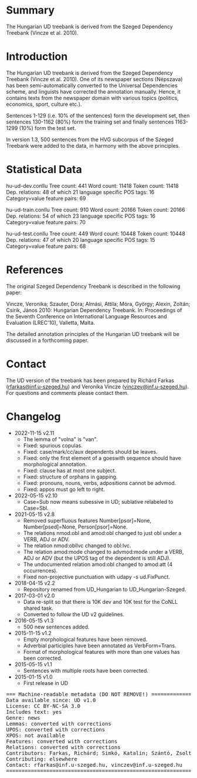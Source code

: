 # Summary

The Hungarian UD treebank is derived from the Szeged Dependency Treebank (Vincze et al. 2010).

# Introduction

The Hungarian UD treebank is derived from the Szeged Dependency Treebank (Vincze et al. 2010). One of its newspaper sections (Népszava) has been semi-automatically converted to the Universal Dependencies scheme, and linguists have corrected the annotation manually. Hence, it contains texts from the newspaper domain with various topics (politics, economics, sport, culture etc.).

Sentences 1-129 (i.e. 10% of the sentences) form the development set, then sentences 130-1162 (80%) form the training set and finally sentences 1163-1299 (10%) form the test set.

In version 1.3, 500 sentences from the HVG subcorpus of the Szeged Treebank were added to the data, in harmony with the above principles.

# Statistical Data

hu-ud-dev.conllu
Tree count:  441
Word count:  11418
Token count: 11418
Dep. relations: 48 of which 21 language specific
POS tags: 16
Category=value feature pairs: 69

hu-ud-train.conllu
Tree count:  910
Word count:  20166
Token count: 20166
Dep. relations: 54 of which 23 language specific
POS tags: 16
Category=value feature pairs: 70

hu-ud-test.conllu
Tree count:  449
Word count:  10448
Token count: 10448
Dep. relations: 47 of which 20 language specific
POS tags: 15
Category=value feature pairs: 68

# References

The original Szeged Dependency Treebank is described in the following paper:

Vincze, Veronika; Szauter, Dóra; Almási, Attila; Móra, György; Alexin, Zoltán; Csirik, János 2010: Hungarian Dependency Treebank. In: Proceedings of the Seventh Conference on International Language Resources and Evaluation (LREC'10), Valletta, Malta.

The detailed annotation principles of the Hungarian UD treebank will be discussed in a forthcoming paper.

# Contact

The UD version of the treebank has been prepared by Richárd Farkas (<rfarkas@inf.u-szeged.hu>) and Veronika Vincze (<vinczev@inf.u-szeged.hu>). For questions and comments please contact them.

# Changelog

* 2022-11-15 v2.11
  * The lemma of "volna" is "van".
  * Fixed: spurious copulas.
  * Fixed: case/mark/cc/aux dependents should be leaves.
  * Fixed: only the first element of a goeswith sequence should have morphological annotation.
  * Fixed: clause has at most one subject.
  * Fixed: structure of orphans in gapping.
  * Fixed: pronouns, nouns, verbs, adpositions cannot be advmod.
  * Fixed: appos must go left to right.
* 2022-05-15 v2.10
  * Case=Sub now means subessive in UD; sublative relabeled to Case=Sbl.
* 2021-05-15 v2.8
  * Removed superfluous features Number[psor]=None, Number[psed]=None, Person[psor]=None.
  * The relations nmod:obl and amod:obl changed to just obl under a VERB, ADJ or ADV.
  * The relation nmod:obllvc changed to obl:lvc.
  * The relation amod:mode changed to advmod:mode under a VERB, ADJ or ADV (but the UPOS tag of the dependent is still ADJ).
  * The undocumented relation amod:obl changed to amod:att (4 occurrences).
  * Fixed non-projective punctuation with udapy -s ud.FixPunct.
* 2018-04-15 v2.2
  * Repository renamed from UD_Hungarian to UD_Hungarian-Szeged.
* 2017-03-01 v2.0
  * Data re-split so that there is 10K dev and 10K test for the CoNLL shared task.
  * Converted to follow the UD v2 guidelines.
* 2016-05-15 v1.3
  * 500 new sentences added.
* 2015-11-15 v1.2
  * Empty morphological features have been removed.
  * Adverbial participles have been annotated as VerbForm=Trans.
  * Format of morphological features with more than one values has been corrected.
* 2015-05-15 v1.1
  * Sentences with multiple roots have been corrected.
* 2015-01-15 v1.0
  * First release in UD

<pre>
=== Machine-readable metadata (DO NOT REMOVE!) ================================
Data available since: UD v1.0
License: CC BY-NC-SA 3.0
Includes text: yes
Genre: news
Lemmas: converted with corrections
UPOS: converted with corrections
XPOS: not available
Features: converted with corrections
Relations: converted with corrections
Contributors: Farkas, Richárd; Simkó, Katalin; Szántó, Zsolt; Varga, Viktor; Vincze, Veronika
Contributing: elsewhere
Contact: rfarkas@inf.u-szeged.hu, vinczev@inf.u-szeged.hu
===============================================================================
</pre>
